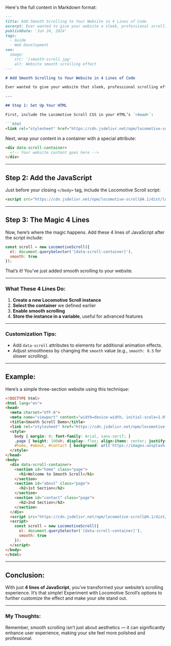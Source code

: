 Here's the full content in Markdown format:

```markdown
---
title: Add Smooth Scrolling to Your Website in 4 Lines of Code
excerpt: Ever wanted to give your website a sleek, professional scrolling effect? With Locomotive Scroll, you can do it in just 4 lines of code. Here's how!
publishDate: 'Jun 24, 2024'
tags:
  - Guide
  - Web Development
seo:
  image:
    src: '/smooth-scroll.jpg'
    alt: Website smooth scrolling effect
---

# Add Smooth Scrolling to Your Website in 4 Lines of Code

Ever wanted to give your website that sleek, professional scrolling effect? With **Locomotive Scroll**, you can do it in just **4 lines of code**. Let’s break it down:

---

## Step 1: Set Up Your HTML  

First, include the Locomotive Scroll CSS in your HTML’s `<head>`:  

```html
<link rel="stylesheet" href="https://cdn.jsdelivr.net/npm/locomotive-scroll@4.1/dist/locomotive-scroll.min.css">
```

Next, wrap your content in a container with a special attribute:  

```html
<div data-scroll-container>
  <!-- Your website content goes here -->
</div>
```

---

## Step 2: Add the JavaScript  

Just before your closing `</body>` tag, include the Locomotive Scroll script:  

```html
<script src="https://cdn.jsdelivr.net/npm/locomotive-scroll@4.1/dist/locomotive-scroll.min.js"></script>
```

---

## Step 3: The Magic 4 Lines  

Now, here’s where the magic happens. Add these 4 lines of JavaScript after the script include:  

```javascript
const scroll = new LocomotiveScroll({
  el: document.querySelector('[data-scroll-container]'),
  smooth: true
});
```

That’s it! You’ve just added smooth scrolling to your website.

---

### What These 4 Lines Do:  

1. **Create a new Locomotive Scroll instance**  
2. **Select the container** we defined earlier  
3. **Enable smooth scrolling**  
4. **Store the instance in a variable**, useful for advanced features  

---

### Customization Tips:  

- Add `data-scroll` attributes to elements for additional animation effects.  
- Adjust smoothness by changing the `smooth` value (e.g., `smooth: 0.5` for slower scrolling).  

---

## Example:  

Here’s a simple three-section website using this technique:  

```html
<!DOCTYPE html>
<html lang="en">
<head>
  <meta charset="UTF-8">
  <meta name="viewport" content="width=device-width, initial-scale=1.0">
  <title>Smooth Scroll Demo</title>
  <link rel="stylesheet" href="https://cdn.jsdelivr.net/npm/locomotive-scroll@4.1/dist/locomotive-scroll.min.css">
  <style>
    body { margin: 0; font-family: Arial, sans-serif; }
    .page { height: 100vh; display: flex; align-items: center; justify-content: center; color: white; }
    #home, #about, #contact { background: url('https://images.unsplash.com/photo-1517379026834-d36e707f4d24?q=80&w=1932&auto=format&fit=crop&ixlib=rb-4.0.3') center/cover; }
  </style>
</head>
<body>
  <div data-scroll-container>
    <section id="home" class="page">
      <h1>Welcome to Smooth Scroll</h1>
    </section>
    <section id="about" class="page">
      <h2>1st Section</h2>
    </section>
    <section id="contact" class="page">
      <h2>2nd Section</h2>
    </section>
  </div>
  <script src="https://cdn.jsdelivr.net/npm/locomotive-scroll@4.1/dist/locomotive-scroll.min.js"></script>
  <script>
    const scroll = new LocomotiveScroll({
      el: document.querySelector('[data-scroll-container]'),
      smooth: true
    });
  </script>
</body>
</html>
```

---

## Conclusion:  

With just **4 lines of JavaScript**, you’ve transformed your website’s scrolling experience. It’s that simple! Experiment with Locomotive Scroll’s options to further customize the effect and make your site stand out.

---

### My Thoughts:  

Remember, smooth scrolling isn’t just about aesthetics — it can significantly enhance user experience, making your site feel more polished and professional.
```

